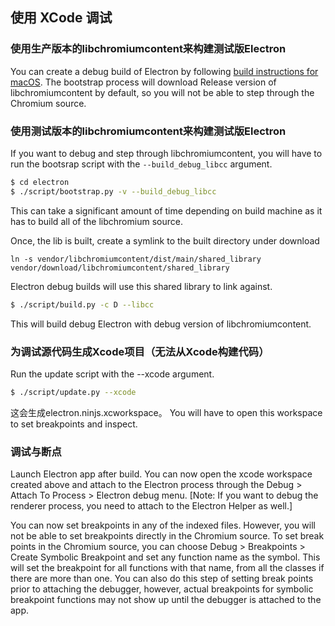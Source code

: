 ## 使用 XCode 调试

### 使用生产版本的libchromiumcontent来构建测试版Electron

You can create a debug build of Electron by following [build instructions for macOS](build-instructions-osx.md). The bootstrap process will download Release version of libchromiumcontent by default, so you will not be able to step through the Chromium source.

### 使用测试版本的libchromiumcontent来构建测试版Electron

If you want to debug and step through libchromiumcontent, you will have to run the bootsrap script with the `--build_debug_libcc` argument.

```sh
$ cd electron
$ ./script/bootstrap.py -v --build_debug_libcc
```

This can take a significant amount of time depending on build machine as it has to build all of the libchromium source.

Once, the lib is built, create a symlink to the built directory under download

`ln -s vendor/libchromiumcontent/dist/main/shared_library vendor/download/libchromiumcontent/shared_library`

Electron debug builds will use this shared library to link against.

```sh
$ ./script/build.py -c D --libcc
```

This will build debug Electron with debug version of libchromiumcontent.

### 为调试源代码生成Xcode项目（无法从Xcode构建代码）

Run the update script with the --xcode argument.

```sh
$ ./script/update.py --xcode
```

这会生成electron.ninjs.xcworkspace。 You will have to open this workspace to set breakpoints and inspect.

### 调试与断点

Launch Electron app after build. You can now open the xcode workspace created above and attach to the Electron process through the Debug > Attach To Process > Electron debug menu. [Note: If you want to debug the renderer process, you need to attach to the Electron Helper as well.]

You can now set breakpoints in any of the indexed files. However, you will not be able to set breakpoints directly in the Chromium source. To set break points in the Chromium source, you can choose Debug > Breakpoints > Create Symbolic Breakpoint and set any function name as the symbol. This will set the breakpoint for all functions with that name, from all the classes if there are more than one. You can also do this step of setting break points prior to attaching the debugger, however, actual breakpoints for symbolic breakpoint functions may not show up until the debugger is attached to the app.